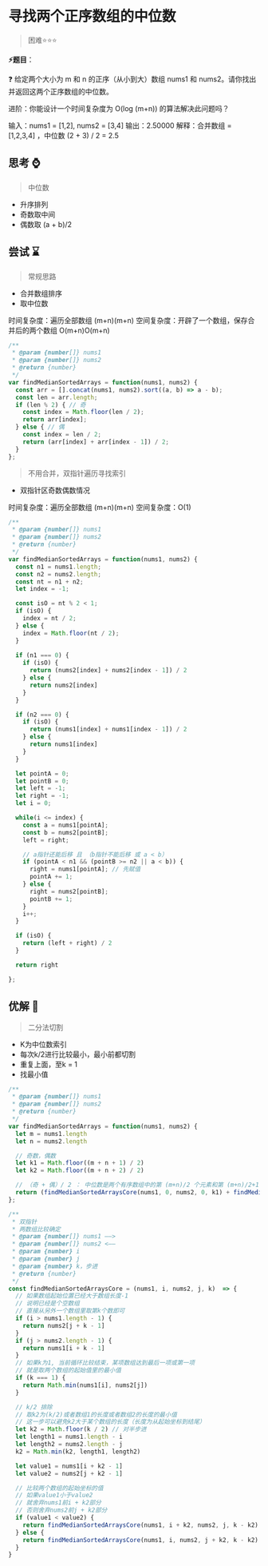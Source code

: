 # 寻找两个正序数组的中位数

> 困难⭐⭐⭐

**⚡题目**：

❓ 给定两个大小为 m 和 n 的正序（从小到大）数组 nums1 和 nums2。请你找出并返回这两个正序数组的中位数。

进阶：你能设计一个时间复杂度为 O(log (m+n)) 的算法解决此问题吗？

输入：nums1 = [1,2], nums2 = [3,4]
输出：2.50000
解释：合并数组 = [1,2,3,4] ，中位数 (2 + 3) / 2 = 2.5

## 思考 ⌚

> 中位数

- 升序排列
- 奇数取中间
- 偶数取 (a + b)/2

## 尝试 ⌛

> 常规思路

- 合并数组排序
- 取中位数

时间复杂度：遍历全部数组 (m+n)(m+n)
空间复杂度：开辟了一个数组，保存合并后的两个数组 O(m+n)O(m+n)

```js
/**
 * @param {number[]} nums1
 * @param {number[]} nums2
 * @return {number}
 */
var findMedianSortedArrays = function(nums1, nums2) {
  const arr = [].concat(nums1, nums2).sort((a, b) => a - b);
  const len = arr.length;
  if (len % 2) { // 奇
    const index = Math.floor(len / 2);
    return arr[index];
  } else { // 偶
    const index = len / 2;
    return (arr[index] + arr[index - 1]) / 2;
  }
};
```

> 不用合并，双指针遍历寻找索引

- 双指针区奇数偶数情况

时间复杂度：遍历全部数组 (m+n)(m+n)
空间复杂度：O(1)

```js
/**
 * @param {number[]} nums1
 * @param {number[]} nums2
 * @return {number}
 */
var findMedianSortedArrays = function(nums1, nums2) {
  const n1 = nums1.length;
  const n2 = nums2.length;
  const nt = n1 + n2;
  let index = -1;

  const isO = nt % 2 < 1;
  if (isO) {
    index = nt / 2;
  } else {
    index = Math.floor(nt / 2);
  }
  
  if (n1 === 0) {
    if (isO) {
      return (nums2[index] + nums2[index - 1]) / 2
    } else {
      return nums2[index]
    }
  }

  if (n2 === 0) {
    if (isO) {
      return (nums1[index] + nums1[index - 1]) / 2
    } else {
      return nums1[index]
    }
  }

  let pointA = 0;
  let pointB = 0;
  let left = -1;
  let right = -1;
  let i = 0;

  while(i <= index) {
    const a = nums1[pointA];
    const b = nums2[pointB];
    left = right;

    // a指针还能后移 且 （b指针不能后移 或 a < b）
    if (pointA < n1 && (pointB >= n2 || a < b)) {
      right = nums1[pointA]; // 先赋值
      pointA += 1;
    } else {
      right = nums2[pointB];
      pointB += 1;
    }
    i++;
  }

  if (isO) {
    return (left + right) / 2
  }

  return right

};
```

## 优解 🚀

> 二分法切割

- K为中位数索引
- 每次k/2进行比较最小，最小前都切割
- 重复上面，至k = 1
- 找最小值

```js
/**
 * @param {number[]} nums1
 * @param {number[]} nums2
 * @return {number}
 */
var findMedianSortedArrays = function(nums1, nums2) {
  let m = nums1.length
  let n = nums2.length

  // 奇数，偶数
  let k1 = Math.floor((m + n + 1) / 2)
  let k2 = Math.floor((m + n + 2) / 2)

  // （奇 + 偶）/ 2 ： 中位数是两个有序数组中的第 (m+n)/2 个元素和第 (m+n)/2+1 个元素的平均值
  return (findMedianSortedArraysCore(nums1, 0, nums2, 0, k1) + findMedianSortedArraysCore(nums1, 0, nums2, 0, k2)) / 2
};

/**
 * 双指针
 * 两数组比较确定
 * @param {number[]} nums1 ——>
 * @param {number[]} nums2 <——
 * @param {number} i
 * @param {number} j
 * @param {number} k，步进
 * @return {number}
 */
const findMedianSortedArraysCore = (nums1, i, nums2, j, k)  => {
  // 如果数组起始位置已经大于数组长度-1
  // 说明已经是个空数组
  // 直接从另外一个数组里取第k个数即可
  if (i > nums1.length - 1) {
    return nums2[j + k - 1]
  }
  if (j > nums2.length - 1) {
    return nums1[i + k - 1]
  }
  // 如果k为1, 当前循环比较结束，某项数组达到最后一项或第一项
  // 就是取两个数组的起始值里的最小值
  if (k === 1) {
    return Math.min(nums1[i], nums2[j])
  }

  // k/2 排除
  // 取k2为(k/2)或者数组1的长度或者数组2的长度的最小值
  // 这一步可以避免k2大于某个数组的长度（长度为从起始坐标到结尾）
  let k2 = Math.floor(k / 2) // 对半步进
  let length1 = nums1.length - i
  let length2 = nums2.length - j
  k2 = Math.min(k2, length1, length2)

  let value1 = nums1[i + k2 - 1]
  let value2 = nums2[j + k2 - 1]

  // 比较两个数组的起始坐标的值
  // 如果value1小于value2
  // 就舍弃nums1前i + k2部分
  // 否则舍弃nums2前j + k2部分
  if (value1 < value2) {
    return findMedianSortedArraysCore(nums1, i + k2, nums2, j, k - k2)
  } else {
    return findMedianSortedArraysCore(nums1, i, nums2, j + k2, k - k2)
  }
}
```
